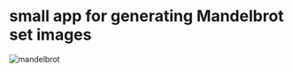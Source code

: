 # small app for generating Mandelbrot set images

![mandelbrot](https://user-images.githubusercontent.com/55306843/94596103-b19af700-0259-11eb-9ea3-e08dc4839079.png)
